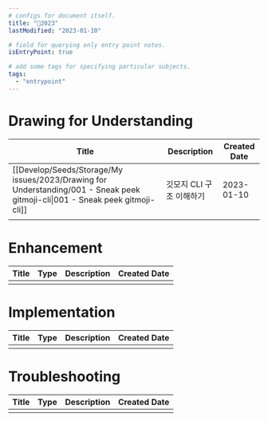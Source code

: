 ```yaml
---
# configs for document itself.
title: "🎉2023"
lastModified: "2023-01-10"

# field for querying only entry point notes.
isEntryPoint: true

# add some tags for specifying particular subjects.
tags:
  - "entrypoint"
---
```

# Drawing for Understanding
| Title                                                                                                                         | Description              | Created Date |
| ----------------------------------------------------------------------------------------------------------------------------- | ------------------------ | ------------ |
| [[Develop/Seeds/Storage/My issues/2023/Drawing for Understanding/001 - Sneak peek gitmoji-cli\|001 - Sneak peek gitmoji-cli]] | 깃모지 CLI 구조 이해하기 | 2023-01-10   |
|                                                                                                                               |                          |              |


# Enhancement
| Title | Type | Description | Created Date |
| ----- | ---- | ----------- | ------------ |
|       |      |             |              |


# Implementation
| Title | Type | Description | Created Date |
| ----- | ---- | ----------- | ------------- |
|       |      |             |               |


# Troubleshooting
| Title | Type | Description | Created Date |
| ----- | ---- | ----------- | ------------ |
|       |      |             |              |
